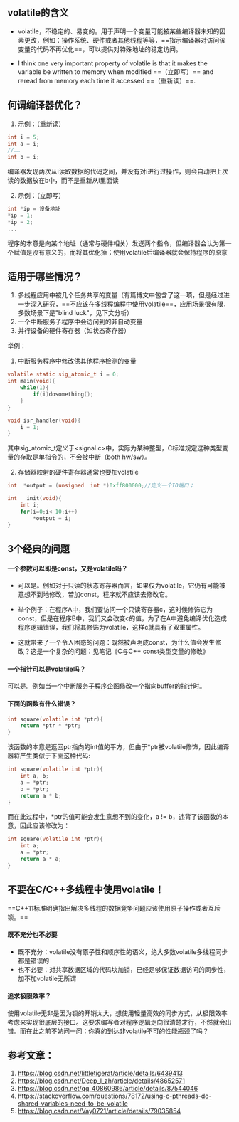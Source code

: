 ## volatile的含义
- volatile，不稳定的、易变的。用于声明一个变量可能被某些编译器未知的因素更改，例如：操作系统、硬件或者其他线程等等，==指示编译器对访问该变量的代码不再优化==，可以提供对特殊地址的稳定访问。

- I think one very important property of volatile is that it makes the variable be written to memory when modified ==（立即写）== and reread from memory each time it accessed ==（重新读）==. 


## 何谓编译器优化？
1. 示例：（重新读）

```c
int i = 5;
int a = i;
//……
int b = i;
```
编译器发现两次从i读取数据的代码之间，并没有对i进行过操作，则会自动把上次读的数据放在b中，而不是重新从i里面读

2. 示例：（立即写）
```c
int *ip = 设备地址
*ip = 1;
*ip = 2;
...
```
程序的本意是向某个地址（通常与硬件相关）发送两个指令，但编译器会认为第一个赋值是没有意义的，而将其优化掉；使用volatile后编译器就会保持程序的原意

## 适用于哪些情况？
1. 多线程应用中被几个任务共享的变量（有篇博文中包含了这一项，但是经过进一步深入研究，==不应该在多线程编程中使用volatile==，应用场景很有限，多数场景下是"blind luck"，见下文分析）
2. 一个中断服务子程序中会访问到的非自动变量
3. 并行设备的硬件寄存器（如状态寄存器）

举例：
1. 中断服务程序中修改供其他程序检测的变量

```c
volatile static sig_atomic_t i = 0;
int main(void){
    while(1){
        if(i)dosomething();
    }
}

void isr_handler(void){
    i = 1;
}
```
其中sig_atomic_t定义于<signal.c>中，实际为某种整型，C标准规定这种类型变量的存取是单指令的，不会被中断（both hw/sw）。

2. 存储器映射的硬件寄存器通常也要加volatile

```c
int  *output = (unsigned  int *)0xff800000;//定义一个IO端口；

int   init(void){
    int i;
    for(i=0;i< 10;i++)
        *output = i;
}
```

## 3个经典的问题
#### 一个参数可以即是const，又是volatile吗？
- 可以是。例如对于只读的状态寄存器而言，如果仅为volatile，它仍有可能被意想不到地修改，若加const，程序就不应该去修改它。

- 举个例子：在程序A中，我们要访问一个只读寄存器c，这时候修饰它为const，但是在程序B中，我们又会改变c的值，为了在A中避免编译优化造成程序逻辑错误，我们将其修饰为volatile，这样c就具有了双重属性。

- 这就带来了一个令人困惑的问题：既然被声明成const，为什么值会发生修改？这是一个复杂的问题：见笔记《C与C++ const类型变量的修改》

#### 一个指针可以是volatile吗？
可以是。例如当一个中断服务子程序企图修改一个指向buffer的指针时。

#### 下面的函数有什么错误？
```c
int square(volatile int *ptr){
    return *ptr * *ptr;
}
```

该函数的本意是返回ptr指向的int值的平方，但由于*ptr被volatile修饰，因此编译器将产生类似于下面这种代码:
```c
int square(volatile int *ptr){
    int a, b;
    a = *ptr;
    b = *ptr;
    return a * b;
}
```

而在此过程中，*ptr的值可能会发生意想不到的变化，a != b，违背了该函数的本意，因此应该修改为：
```c
int square(volatile int *ptr){
    int a;
    a = *ptr;
    return a * a;
}
```

## 不要在C/C++多线程中使用volatile！
==C++11标准明确指出解决多线程的数据竞争问题应该使用原子操作或者互斥锁。==
#### 既不充分也不必要
- 既不充分：volatile没有原子性和顺序性的语义，绝大多数volatile多线程同步都是错误的
- 也不必要：对共享数据区域的代码块加锁，已经足够保证数据访问的同步性，加不加volatile无所谓

#### 追求极限效率？
使用volatile无非是因为锁的开销太大，想使用轻量高效的同步方式，从极限效率考虑来实现很底层的接口。这要求编写者对程序逻辑走向很清楚才行，不然就会出错。而在此之前不妨问一问：你真的到达非volatile不可的性能瓶颈了吗？


## 参考文章：
1. https://blog.csdn.net/littletigerat/article/details/6439413
2. https://blog.csdn.net/Deep_l_zh/article/details/48652571
3. https://blog.csdn.net/qq_40860986/article/details/87544046
4. https://stackoverflow.com/questions/78172/using-c-pthreads-do-shared-variables-need-to-be-volatile
5. https://blog.csdn.net/Vay0721/article/details/79035854

